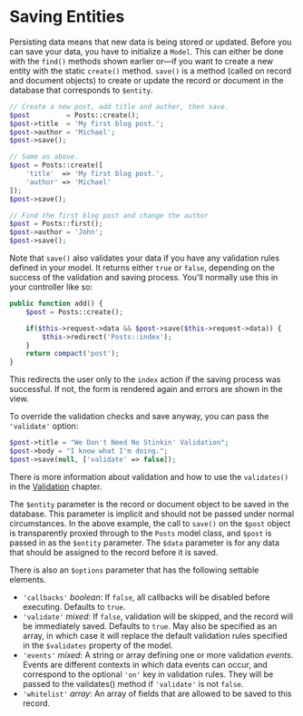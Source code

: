 # Saving Entities

Persisting data means that new data is being stored or updated. Before you can save your data, you have to initialize a `Model`. This can either be done with the `find()` methods shown earlier or—if you want to create a new entity with the static `create()` method.  `save()` is a method (called on record and document objects) to create or update the record or document in the database that corresponds to `$entity`.

```php
// Create a new post, add title and author, then save.
$post         = Posts::create();
$post->title  = 'My first blog post.';
$post->author = 'Michael';
$post->save();

// Same as above.
$post = Posts::create([
	'title'  => 'My first blog post.',
	'author' => 'Michael'
]);
$post->save();

// Find the first blog post and change the author
$post = Posts::first();
$post->author = 'John';
$post->save();
```

Note that `save()` also validates your data if you have any validation rules defined in your model. It returns either `true` or `false`, depending on the success of the validation and saving process. You'll normally use this in your controller like so:

```php
public function add() {
	$post = Posts::create();

	if($this->request->data && $post->save($this->request->data)) {
		$this->redirect('Posts::index');
	}
	return compact('post');
}
```
This redirects the user only to the `index` action if the saving process was successful. If not, the form is rendered again and errors are shown in the view.

To override the validation checks and save anyway, you can pass the `'validate'` option:

```php
$post->title = "We Don't Need No Stinkin' Validation";
$post->body = "I know what I'm doing.";
$post->save(null, ['validate' => false]);
```

<div class="note note-hint">
	There is more information about validation and how to use the
	<code>validates()</code> in the <a href="./validation">Validation</a> chapter. 
</div>

The `$entity` parameter is the record or document object to be saved in the database. This parameter is implicit and should not be passed under normal circumstances. In the above example, the call to `save()` on the `$post` object is transparently proxied through to the `Posts` model class, and `$post` is passed in as the `$entity` parameter.  The `$data` parameter is for any data that should be assigned to the record before it is saved.

There is also an `$options` parameter that has the following settable elements.

* `'callbacks'` _boolean_: If `false`, all callbacks will be disabled before executing. Defaults to `true`.
* `'validate'` _mixed_: If `false`, validation will be skipped, and the record will be immediately saved. Defaults to `true`. May also be specified as an array, in which case it will replace the default validation rules specified in the `$validates` property of the model.
* `'events'` _mixed_: A string or array defining one or more validation _events_. Events are different contexts in which data events can occur, and correspond to the optional `'on'` key in validation rules. They will be passed to the validates() method if `'validate'` is not `false`.
* `'whitelist'` _array_: An array of fields that are allowed to be saved to this record.


